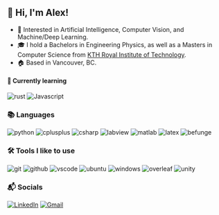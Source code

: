## 👋 Hi, I'm Alex!

- 👀 Interested in Artificial Intelligence, Computer Vision, and Machine/Deep Learning.
- 🎓 I hold a Bachelors in Engineering Physics, as well as a Masters in Computer Science from [KTH Royal Institute of Technology](https://www.kth.se/en).
- 🏠  Based in Vancouver, BC.

#### 🌱 Currently learning
![rust](https://img.shields.io/badge/Rust-000000?style=for-the-badge&logo=rust&logoColor=white)
![Javascript](https://img.shields.io/badge/Javascript-F7DF1E?style=for-the-badge&logo=javascript&logoColor=black)

### 📚 Languages 
![python](https://img.shields.io/badge/Python-3776AB?style=for-the-badge&logo=Python&logoColor=white)
![cplusplus](https://img.shields.io/badge/C++-00599C?style=for-the-badge&logo=cplusplus&logoColor=white)
![csharp](https://img.shields.io/badge/C%20SHARP-239120?style=for-the-badge&logo=csharp&logoColor=white)
![labview](https://img.shields.io/badge/LabVIEW-FFDB00?style=for-the-badge&logo=labview&logoColor=black)
![matlab](https://custom-icon-badges.demolab.com/badge/MATLAB-fc4503?style=for-the-badge&logo=matlabblackandwhite&logoColor=white)
![latex](https://img.shields.io/badge/LaTeX-008080?style=for-the-badge&logo=latex&logoColor=white)
![befunge](https://custom-icon-badges.demolab.com/badge/befunge-66a607?style=for-the-badge&logo=befunge-logo&logoColor=white)

<!---
![css](https://img.shields.io/badge/CSS-1572B6?style=for-the-badge&logo=css3&logoColor=white)
![html](https://img.shields.io/badge/HTML-E34F26?style=for-the-badge&logo=html5&logoColor=white)
--->

### 🛠️ Tools I like to use
![git](https://img.shields.io/badge/Git-F05032?style=for-the-badge&logo=git&logoColor=white)
![github](https://img.shields.io/badge/GitHub-000000?style=for-the-badge&logo=GitHub&logoColor=white)
![vscode](https://img.shields.io/badge/VSCode-007ACC?style=for-the-badge&logo=visualstudiocode&logoColor=white)
![ubuntu](https://img.shields.io/badge/Ubuntu-E95420?style=for-the-badge&logo=ubuntu&logoColor=white)
![windows](https://img.shields.io/badge/Windows-0078D6?style=for-the-badge&logo=windows10&logoColor=white)
![overleaf](https://img.shields.io/badge/Overleaf-47A141?style=for-the-badge&logo=overleaf&logoColor=white)
![unity](https://img.shields.io/badge/Unity-000000?style=for-the-badge&logo=unity&logoColor=white)
<!---
- ROS
- Firefox
--->


### 📬 Socials
<p>
    <a href="https://www.linkedin.com/in/alexander-willemsen/" target="_blank"><img alt="LinkedIn"
        src="https://img.shields.io/badge/LinkedIn-0A66C2?style=for-the-badge&logo=linkedin&logoColor=white"/></a>
    <a href="mailto:alexander.d.willemsen@gmail.com" target="_blank"><img alt="Gmail"
        src="https://img.shields.io/badge/GMAIL-EA4335?style=for-the-badge&logo=gmail&logoColor=white"/></a>
</p>

<!---
befunger/befunger is a ✨ special ✨ repository because its `README.md` (this file) appears on your GitHub profile.
You can click the Preview link to take a look at your changes.
--->
